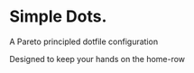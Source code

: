 Simple Dots.
============

A Pareto principled dotfile configuration

Designed to keep your hands on the home-row
